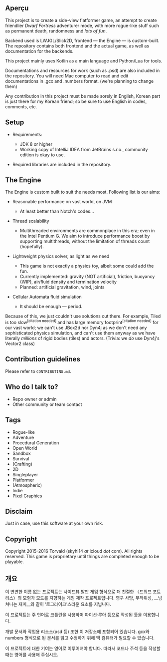 ## Aperçu ##

This project is to create a side-view flatformer game, an attempt to create friendlier *Dwarf Fortress* adventurer mode, with more rogue-like stuff such as permanent death, randomness and *lots of fun*.

Backend used is LWJGL/Slick2D, frontend — the Engine — is custom-built. The repository contains both frontend and the actual game, as well as documentation for the backends.

This project mainly uses Kotlin as a main language and Python/Lua for tools.

Documentations and resources for work (such as .psd) are also included in the repository. You will need Mac computer to read and edit documentations in .gcx and .numbers format. (we're planning to change them)

Any contribution in this project must be made sorely in English, Korean part is just there for my Korean friend; so be sure to use English in codes, comments, etc.

## Setup ##

* Requirements:
    - JDK 8 or higher
    - Working copy of IntelliJ IDEA from JetBrains s.r.o., community edition is okay to use.
  
* Required libraries are included in the repository.


## The Engine ##

The Engine is custom built to suit the needs most. Following list is our aims:

* Reasonable performance on vast world, on JVM
    - At least better than Notch's codes...
    
* Thread scalability
    - Multithreaded environments are commonplace in this era; even in the Intel Pentium G. We aim to introduce performance boost by supporting multithreads, without the limitation of threads count (hopefully).
    
* Lightweight physics solver, as light as we need
    - This game is not exactly a physics toy, albeit some could add the fun.
    - Currently implemented: gravity (NOT artificial), friction, buoyancy (WIP), air/fluid density and termination velocity
    - Planned: artificial gravitation, wind, joints
    
* Cellular Automata fluid simulation
    - It should be enough — period.
    
    
Because of this, we just couldn't use solutions out there. For example, Tiled is too slow<sup>[citation needed]</sup> and has large memory footprint<sup>[citation needed]</sup> for our vast world; we can't use JBox2d nor Dyn4j as we don't need any sophisticated physics simulation, and can't use them anyway as we have literally _millions_ of rigid bodies (tiles) and actors. (Trivia: we _do_ use Dyn4j's Vector2 class)


## Contribution guidelines ##

Please refer to ```CONTRIBUTING.md```.

## Who do I talk to? ##

* Repo owner or admin
* Other community or team contact


## Tags ##

* Rogue-like
* Adventure
* Procedural Generation
* Open World
* Sandbox
* Survival
* (Crafting)
* 2D
* Singleplayer
* Platformer
* (Atmospheric)
* Indie
* Pixel Graphics


## Disclaim ##

Just in case, use this software at your own risk.


## Copyright ##

Copyright 2015-2016 Torvald (skyhi14 _at_ icloud _dot_ com). All rights reserved. This game is proprietary until things are completed enough to be playable.


## 개요 ##

이 변변한 이름 없는 프로젝트는 사이드뷰 발판 게임 형식으로 더 친절한 〈드워프 포트리스〉의 모험가 모드를 지향하는 게임 제작 프로젝트입니다. 영구 사망, 무작위성, __넘쳐나는 재미__와 같이 ‘로그라이크’스러운 요소를 지닙니다.

이 프로젝트는 주 언어로 코틀린을 사용하며 파이선·루아 등으로 작성된 툴을 이용합니다.

개발 문서와 작업용 리소스(psd 등) 또한 이 저장소에 포함되어 있습니다. gcx와 numbers 형식으로 된 문서를 읽고 수정하기 위해 맥 컴퓨터가 필요할 수 있습니다.

이 프로젝트에 대한 기여는 영어로 이루어져야 합니다. 따라서 코드나 주석 등을 작성할 때는 영어를 사용해 주십시오.
